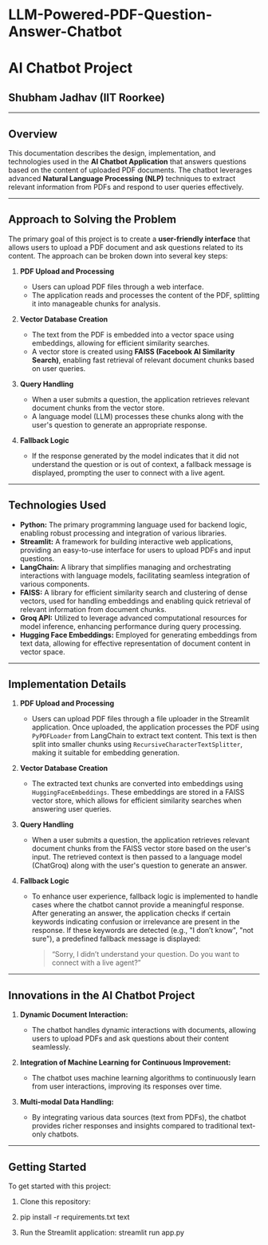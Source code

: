 # LLM-Powered-PDF-Question-Answer-Chatbot


# AI Chatbot Project

## Shubham Jadhav (IIT Roorkee)



---

## Overview

This documentation describes the design, implementation, and technologies used in the **AI Chatbot Application** that answers questions based on the content of uploaded PDF documents. The chatbot leverages advanced **Natural Language Processing (NLP)** techniques to extract relevant information from PDFs and respond to user queries effectively.

---

## Approach to Solving the Problem

The primary goal of this project is to create a **user-friendly interface** that allows users to upload a PDF document and ask questions related to its content. The approach can be broken down into several key steps:

1. **PDF Upload and Processing**
   - Users can upload PDF files through a web interface.
   - The application reads and processes the content of the PDF, splitting it into manageable chunks for analysis.

2. **Vector Database Creation**
   - The text from the PDF is embedded into a vector space using embeddings, allowing for efficient similarity searches.
   - A vector store is created using **FAISS (Facebook AI Similarity Search)**, enabling fast retrieval of relevant document chunks based on user queries.

3. **Query Handling**
   - When a user submits a question, the application retrieves relevant document chunks from the vector store.
   - A language model (LLM) processes these chunks along with the user's question to generate an appropriate response.

4. **Fallback Logic**
   - If the response generated by the model indicates that it did not understand the question or is out of context, a fallback message is displayed, prompting the user to connect with a live agent.

---

## Technologies Used

- **Python:** The primary programming language used for backend logic, enabling robust processing and integration of various libraries.
- **Streamlit:** A framework for building interactive web applications, providing an easy-to-use interface for users to upload PDFs and input questions.
- **LangChain:** A library that simplifies managing and orchestrating interactions with language models, facilitating seamless integration of various components.
- **FAISS:** A library for efficient similarity search and clustering of dense vectors, used for handling embeddings and enabling quick retrieval of relevant information from document chunks.
- **Groq API:** Utilized to leverage advanced computational resources for model inference, enhancing performance during query processing.
- **Hugging Face Embeddings:** Employed for generating embeddings from text data, allowing for effective representation of document content in vector space.

---

## Implementation Details

1. **PDF Upload and Processing**
   - Users can upload PDF files through a file uploader in the Streamlit application. Once uploaded, the application processes the PDF using `PyPDFLoader` from LangChain to extract text content. This text is then split into smaller chunks using `RecursiveCharacterTextSplitter`, making it suitable for embedding generation.

2. **Vector Database Creation**
   - The extracted text chunks are converted into embeddings using `HuggingFaceEmbeddings`. These embeddings are stored in a FAISS vector store, which allows for efficient similarity searches when answering user queries.

3. **Query Handling**
   - When a user submits a question, the application retrieves relevant document chunks from the FAISS vector store based on the user's input. The retrieved context is then passed to a language model (ChatGroq) along with the user's question to generate an answer.

4. **Fallback Logic**
   - To enhance user experience, fallback logic is implemented to handle cases where the chatbot cannot provide a meaningful response. After generating an answer, the application checks if certain keywords indicating confusion or irrelevance are present in the response. If these keywords are detected (e.g., "I don’t know", "not sure"), a predefined fallback message is displayed: 
     > “Sorry, I didn’t understand your question. Do you want to connect with a live agent?”

---

## Innovations in the AI Chatbot Project

1. **Dynamic Document Interaction:**
   - The chatbot handles dynamic interactions with documents, allowing users to upload PDFs and ask questions about their content seamlessly.

2. **Integration of Machine Learning for Continuous Improvement:**
   - The chatbot uses machine learning algorithms to continuously learn from user interactions, improving its responses over time.

3. **Multi-modal Data Handling:**
   - By integrating various data sources (text from PDFs), the chatbot provides richer responses and insights compared to traditional text-only chatbots.

---

## Getting Started

To get started with this project:

1. Clone this repository:
2. pip install -r requirements.txt
text

3. Run the Streamlit application:
streamlit run app.py

